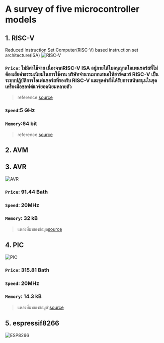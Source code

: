 # __A survey of five microcontroller models__ 
## 1. RISC-V 
Reduced Instruction Set Computer(RISC-V) based instruction set architecture(ISA)
![RISC-V](https://www.extremetech.com/wp-content/uploads/2019/10/SiFive-CPU-Feature-768x425.jpg)
### ```Price```: ไม่มีค่าใช้จ่าย เนื่องจากRISC-V ISA อยู่ภายใต้ใบอนุญาตโอเพนซอร์สที่ไม่ต้องเสียค่าธรรมเนียมในการใช้งาน บริษัทจำนวนมากเสนอให้ฮาร์ดแวร์ RISC-V เป็นระบบปฏิบัติการโอเพ่นซอร์สที่รองรับ RISC-V และชุดคำสั่งได้รับการสนับสนุนในชุดเครื่องมือซอฟต์แวร์ยอดนิยมหลายตัว
> reference [source](https://www.eenewseurope.com/en/worlds-fastest-64bit-risc-v-core-claims-5ghz-speed/)
### ```Speed```:5 GHz 
### ```Memory```:64 bit
> reference [source](https://www.eenewseurope.com/en/worlds-fastest-64bit-risc-v-core-claims-5ghz-speed/)

## 2. AVM
## 3. AVR
![AVR](https://upload.wikimedia.org/wikipedia/commons/0/0c/ATMEGA328P-PU.jpg)
### ```Price```: 91.44 Bath
### ```Speed```: 20MHz
### ```Memory```: 32 kB
> แหล่งที่มาของข้อมูล[source](https://th.rs-online.com/web/p/microcontrollers/1310267p?cm_mmc=TH-PLA-DS3A-_-google-_-PLA_TH_EN_Semiconductors_Whoop-_-(TH:Whoop!)+Microcontrollers-_-1310267P&matchtype=&pla-804076338150&gclid=Cj0KCQiAjJOQBhCkARIsAEKMtO2jd7UatuGMZtvC732CERkandHzhJxmgWcKY_ogAW8nIDAEmhTlFGsaAqIREALw_wcB&gclsrc=aw.ds)




## 4. PIC
![PIC](https://res.cloudinary.com/rsc/image/upload/b_rgb:FFFFFF,c_pad,dpr_1.0,f_auto,q_auto,w_700/c_pad,w_700/F4672126-01)
### ```Price```: 315.81 Bath
### ```Speed```: 20MHz
### ```Memory```: 14.3 kB
> แหล่งที่มาของข้อมูลำ[source](https://th.rs-online.com/web/p/microcontrollers/4671690)

 
## 5. espressif8266
![ESP8266](https://upload.wikimedia.org/wikipedia/commons/8/84/ESP-01.jpg)
